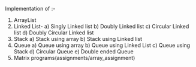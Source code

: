 Implementation of :-
  1. ArrayList
  2. Linked List-
    a) Singly Linked list
    b) Doubly Linked list
    c) Circular Linked list
   d) Doubly Circular Linked list
  3. Stack
    a) Stack using array
    b) Stack using Linked list
  4. Queue 
    a) Queue using array
    b) Queue using Linked List
    c) Queue using Stack
    d) Circular Queue
    e) Double ended Queue
  5. Matrix programs(assignments/array_assignment)
  
